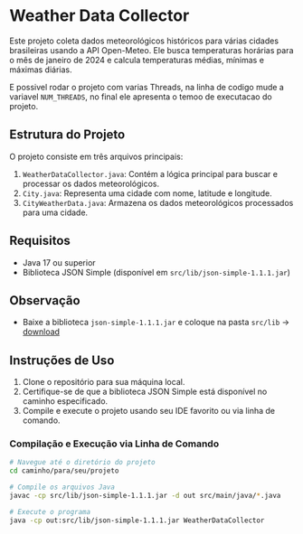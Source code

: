 # Weather Data Collector

Este projeto coleta dados meteorológicos históricos para várias cidades brasileiras usando a API Open-Meteo. Ele busca temperaturas horárias para o mês de janeiro de 2024 e calcula temperaturas médias, mínimas e máximas diárias.

E possivel rodar o projeto com varias Threads, na linha de codigo mude a variavel `NUM_THREADS`, no final ele apresenta o temoo de executacao do projeto.

## Estrutura do Projeto

O projeto consiste em três arquivos principais:

1. `WeatherDataCollector.java`: Contém a lógica principal para buscar e processar os dados meteorológicos.
2. `City.java`: Representa uma cidade com nome, latitude e longitude.
3. `CityWeatherData.java`: Armazena os dados meteorológicos processados para uma cidade.

## Requisitos

- Java 17 ou superior
- Biblioteca JSON Simple (disponível em `src/lib/json-simple-1.1.1.jar`)

## Observação
- Baixe a biblioteca `json-simple-1.1.1.jar` e coloque na pasta `src/lib` -> [download](https://code.google.com/archive/p/json-simple/downloads)

## Instruções de Uso

1. Clone o repositório para sua máquina local.
2. Certifique-se de que a biblioteca JSON Simple está disponível no caminho especificado.
3. Compile e execute o projeto usando seu IDE favorito ou via linha de comando.

### Compilação e Execução via Linha de Comando

```bash
# Navegue até o diretório do projeto
cd caminho/para/seu/projeto

# Compile os arquivos Java
javac -cp src/lib/json-simple-1.1.1.jar -d out src/main/java/*.java

# Execute o programa
java -cp out:src/lib/json-simple-1.1.1.jar WeatherDataCollector
